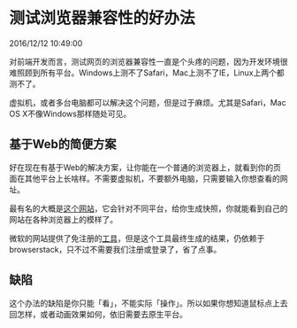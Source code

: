 # 测试浏览器兼容性的好办法
2016/12/12 10:49:00


对前端开发而言，测试网页的浏览器兼容性一直是个头疼的问题，因为开发环境很难照顾到所有平台。Windows上测不了Safari，Mac上测不了IE，Linux上两个都测不了。

虚拟机，或者多台电脑都可以解决这个问题，但是过于麻烦。尤其是Safari，Mac OS X不像Windows那样随处可见。


## 基于Web的简便方案

好在现在有基于Web的解决方案，让你能在一个普通的浏览器上，就看到你的页面在其他平台上长啥样。不需要虚拟机，不要额外电脑，只需要输入你想查看的网址。

最有名的大概是[这个网站][browserstack]，它会针对不同平台，给你生成快照，你就能看到自己的网站在各种浏览器上的模样了。

微软的网站提供了免注册的[工具][mstool]，但是这个工具最终生成的结果，仍依赖于browserstack，只不过不需要我们注册或登录了，省了点事。


## 缺陷

这个办法的缺陷是你只能「看」，不能实际「操作」。所以如果你想知道鼠标点上去回怎样，或者动画效果如何，依旧需要去原生平台。


[browserstack]: https://www.browserstack.com/
[mstool]: https://developer.microsoft.com/en-us/microsoft-edge/tools/screenshots/

